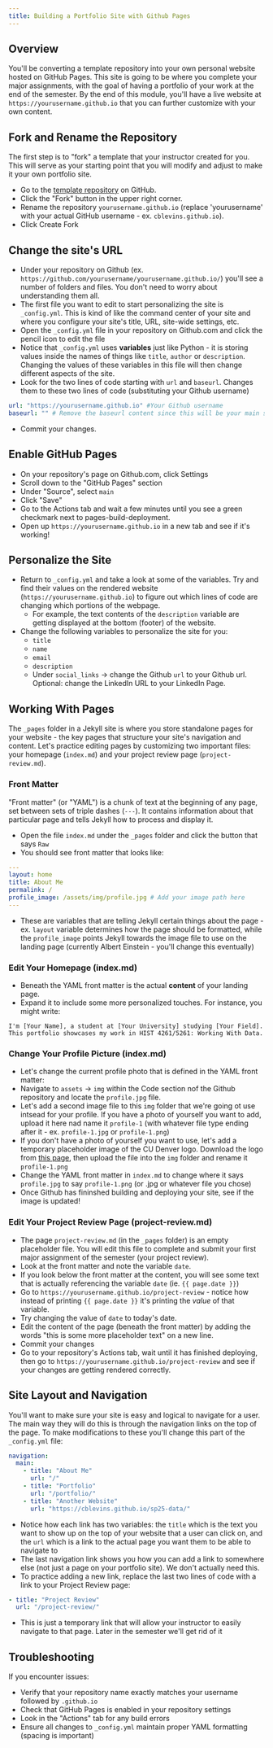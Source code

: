 ```yaml
---
title: Building a Portfolio Site with Github Pages
---
```


## Overview

You'll be converting a template repository into your own personal website hosted on GitHub Pages. This site is going to be where you complete your major assignments, with the goal of having a portfolio of your work at the end of the semester. By the end of this module, you'll have a live website at `https://yourusername.github.io` that you can further customize with your own content.

## Fork and Rename the Repository

The first step is to "fork" a template that your instructor created for you. This will serve as your starting point that you will modify and adjust to make it your own portfolio site.

- Go to the [template repository](https://github.com/cblevins/sp25-data-portfolio) on GitHub.
- Click the "Fork" button in the upper right corner.
- Rename the repository `yourusername.github.io` (replace 'yourusername' with your actual GitHub username - ex. `cblevins.github.io`).
- Click Create Fork

## Change the site's URL

- Under your repository on Github (ex. `https://github.com/yourusername/yourusername.github.io/`) you'll see a number of folders and files. You don't need to worry about understanding them all.
- The first file you want to edit to start personalizing the site is `_config.yml`. This is kind of like the command center of your site and where you configure your site's title, URL, site-wide settings, etc.
- Open the `_config.yml` file in your repository on Github.com and click the pencil icon to edit the file
- Notice that `_config.yml` uses **variables** just like Python - it is storing values inside the names of things like `title`, `author` or `description`. Changing the values of these variables in this file will then change different aspects of the site.
- Look for the two lines of code starting with `url` and `baseurl`. Changes them to these two lines of code (substituting your Github username)

```yaml
url: "https://yourusername.github.io" #Your Github username
baseurl: "" # Remove the baseurl content since this will be your main site
```

- Commit your changes.

## Enable GitHub Pages

- On your repository's page on Github.com, click Settings
- Scroll down to the "GitHub Pages" section
- Under "Source", select `main`
- Click "Save"
- Go to the Actions tab and wait a few minutes until you see a green checkmark next to pages-build-deployment.
- Open up `https://yourusername.github.io` in a new tab and see if it's working!

## Personalize the Site

- Return to `_config.yml` and take a look at some of the variables. Try and find their values on the rendered website (`https://yourusername.github.io`) to figure out which lines of code are changing which portions of the webpage.
  - For example, the text contents of the `description` variable are getting displayed at the bottom (footer) of the website.
- Change the following variables to personalize the site for you:
  - `title`
  - `name`
  - `email`
  - `description`
  - Under `social_links` -> change the Github `url` to your Github url. Optional: change the LinkedIn URL to your LinkedIn Page.

## Working With Pages

The `_pages` folder in a Jekyll site is where you store standalone pages for your website - the key pages that structure your site's navigation and content. Let's practice editing pages by customizing two important files: your homepage (`index.md`) and your project review page (`project-review.md`).

### Front Matter

"Front matter" (or "YAML") is a chunk of text at the beginning of any page, set between sets of triple dashes (`---`). It contains information about that particular page and tells Jekyll how to process and display it.

- Open the file `index.md` under the `_pages` folder and click the button that says `Raw`
- You should see front matter that looks like:

```yaml
---
layout: home
title: About Me
permalink: /
profile_image: /assets/img/profile.jpg # Add your image path here
---
```

- These are variables that are telling Jekyll certain things about the page - ex. `layout` variable determines how the page should be formatted, while the `profile_image` points Jekyll towards the image file to use on the landing page (currently Albert Einstein - you'll change this eventually)

### Edit Your Homepage (index.md)

- Beneath the YAML front matter is the actual **content** of your landing page.
- Expand it to include some more personalized touches. For instance, you might write:

```
I'm [Your Name], a student at [Your University] studying [Your Field]. This portfolio showcases my work in HIST 4261/5261: Working With Data.
```

### Change Your Profile Picture (index.md)

- Let's change the current profile photo that is defined in the YAML front matter:
- Navigate to `assets` -> `img` within the Code section nof the Github repository and locate the `profile.jpg` file.
- Let's add a second image file to this `img` folder that we're going ot use intsead for your profile. If you have a photo of yourself you want to add, upload it here nad name it `profile-1` (with whatever file type ending after it - ex. `profile-1.jpg` or `profile-1.png`)
- If you don't have a photo of yourself you want to use, let's add a temporary placeholder image of the CU Denver logo. Download the logo from [this page](https://www.ucdenver.edu/images/default-source/global-theme-images/cu_logo.png), then upload the file into the `img` folder and rename it `profile-1.png`
- Change the YAML front matter in `index.md` to change where it says `profile.jpg` to say `profile-1.png` (or .jpg or whatever file you chose)
- Once Github has fininshed building and deploying your site, see if the image is updated!

### Edit Your Project Review Page (project-review.md)

- The page `project-review.md` (in the `_pages` folder) is an empty placeholder file. You will edit this file to complete and submit your first major assignment of the semester (your project review).
- Look at the front matter and note the variable `date`.
- If you look below the front matter at the content, you will see some text that is actually referencing the variable `date` (ie. `{{ page.date }}`)
- Go to `https://yourusername.github.io/project-review` - notice how instead of printing `{{ page.date }}` it's printing the _value_ of that variable.
- Try changing the value of `date` to today's date.
- Edit the content of the page (beneath the front matter) by adding the words "this is some more placeholder text" on a new line.
- Commit your changes
- Go to your repository's Actions tab, wait until it has finished deploying, then go to `https://yourusername.github.io/project-review` and see if your changes are getting rendered correctly.

## Site Layout and Navigation

You'll want to make sure your site is easy and logical to navigate for a user. The main way they will do this is through the navigation links on the top of the page. To make modifications to these you'll change this part of the `_config.yml` file:

```yaml
navigation:
  main:
    - title: "About Me"
      url: "/"
    - title: "Portfolio"
      url: "/portfolio/"
    - title: "Another Website"
      url: "https://cblevins.github.io/sp25-data/"
```

- Notice how each link has two variables: the `title` which is the text you want to show up on the top of your website that a user can click on, and the `url` which is a link to the actual page you want them to be able to navigate to
- The last navigation link shows you how you can add a link to somewhere else (not just a page on your portfolio site). We don't actually need this.
- To practice adding a new link, replace the last two lines of code with a link to your Project Review page:

```yaml
- title: "Project Review"
  url: "/project-review/"
```

- This is just a temporary link that will allow your instructor to easily navigate to that page. Later in the semester we'll get rid of it

## Troubleshooting

If you encounter issues:

- Verify that your repository name exactly matches your username followed by `.github.io`
- Check that GitHub Pages is enabled in your repository settings
- Look in the "Actions" tab for any build errors
- Ensure all changes to `_config.yml` maintain proper YAML formatting (spacing is important)
